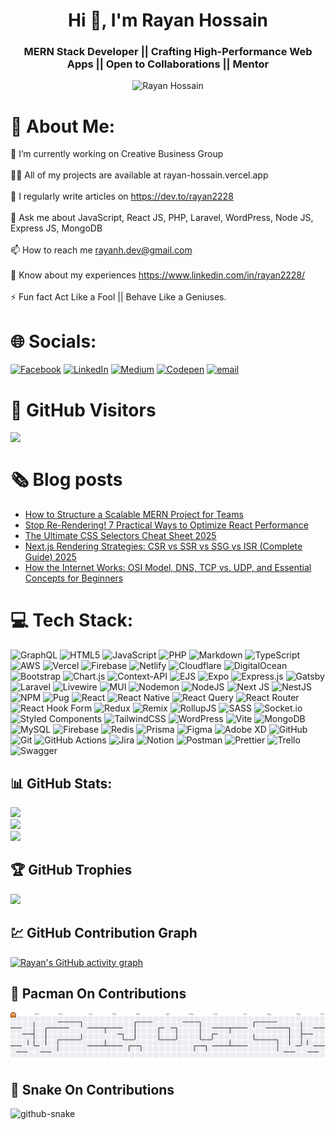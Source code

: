 <h1 align="center">Hi 👋, I'm Rayan Hossain</h1>
<h3 align="center">MERN Stack Developer || Crafting High-Performance Web Apps || Open to Collaborations || Mentor</h3>

<!--<p align="center"> <a href="https://app.daily.dev/rayan2228"><img src="https://api.daily.dev/devcards/0734f5ee57454220b3910c192d2b72f5.png?r=w7f" width="400" alt="Rayan Hossain's Dev Card"/></a> </p>-->
<div align="center"><img src="https://media2.giphy.com/media/v1.Y2lkPTc5MGI3NjExMXJ3bXBxYzN2dnIxeWRzNzNscHgyMm9jbmRqZDhiMThuYnhpc3d6aSZlcD12MV9pbnRlcm5hbF9naWZfYnlfaWQmY3Q9Zw/WtTnAfZn6aVJfBzlN3/giphy.gif" alt="Rayan Hossain" "/></div>

# 💫 About Me:
🔭 I’m currently working on Creative Business Group<br><br>👨‍💻 All of my projects are available at rayan-hossain.vercel.app<br><br>📝 I regularly write articles on https://dev.to/rayan2228<br><br>💬 Ask me about JavaScript, React JS, PHP, Laravel, WordPress, Node JS, Express JS, MongoDB<br><br>📫 How to reach me rayanh.dev@gmail.com<br><br>📄 Know about my experiences https://www.linkedin.com/in/rayan2228/<br><br>⚡ Fun fact Act Like a Fool || Behave Like a Geniuses.

# 🌐 Socials:
[![Facebook](https://img.shields.io/badge/Facebook-%231877F2.svg?logo=Facebook&logoColor=white)](https://facebook.com/rhrayan22228) [![LinkedIn](https://img.shields.io/badge/LinkedIn-%230077B5.svg?logo=linkedin&logoColor=white)](https://linkedin.com/in/rayan22228) [![Medium](https://img.shields.io/badge/Medium-12100E?logo=medium&logoColor=white)](https://medium.com/@@rayanh.dev) [![Codepen](https://img.shields.io/badge/Codepen-000000?logo=codepen&logoColor=white)](https://codepen.io/rayan2228) [![email](https://img.shields.io/badge/Email-D14836?logo=gmail&logoColor=white)](mailto:rayanh.dev@gmail.com) 

# 👀 GitHub Visitors
<img align="left" src="https://visitor-badge.laobi.icu/badge?page_id=rayan2228.rayan2228&"  />
<br/>

# 🗞️ Blog posts
<!-- BLOG-POST-LIST:START -->
- [How to Structure a Scalable MERN Project for Teams](https://dev.to/rayan2228/how-to-structure-a-scalable-mern-project-for-teams-533g)
- [Stop Re-Rendering! 7 Practical Ways to Optimize React Performance](https://dev.to/rayan2228/stop-re-rendering-7-practical-ways-to-optimize-react-performance-1b5f)
- [The Ultimate CSS Selectors Cheat Sheet 2025](https://dev.to/rayan2228/the-ultimate-css-selectors-cheat-sheet-2025-45ep)
- [Next.js Rendering Strategies: CSR vs SSR vs SSG vs ISR &lpar;Complete Guide&rpar; 2025](https://dev.to/rayan2228/nextjs-rendering-strategies-csr-vs-ssr-vs-ssg-vs-isr-complete-guide-26j4)
- [How the Internet Works: OSI Model, DNS, TCP vs. UDP, and Essential Concepts for Beginners](https://dev.to/rayan2228/how-the-internet-works-osi-model-dns-tcp-vs-udp-and-essential-concepts-for-beginners-389l)
<!-- BLOG-POST-LIST:END -->

# 💻 Tech Stack:
![GraphQL](https://img.shields.io/badge/-GraphQL-E10098?style=for-the-badge&logo=graphql&logoColor=white) ![HTML5](https://img.shields.io/badge/html5-%23E34F26.svg?style=for-the-badge&logo=html5&logoColor=white) ![JavaScript](https://img.shields.io/badge/javascript-%23323330.svg?style=for-the-badge&logo=javascript&logoColor=%23F7DF1E) ![PHP](https://img.shields.io/badge/php-%23777BB4.svg?style=for-the-badge&logo=php&logoColor=white) ![Markdown](https://img.shields.io/badge/markdown-%23000000.svg?style=for-the-badge&logo=markdown&logoColor=white) ![TypeScript](https://img.shields.io/badge/typescript-%23007ACC.svg?style=for-the-badge&logo=typescript&logoColor=white) ![AWS](https://img.shields.io/badge/AWS-%23FF9900.svg?style=for-the-badge&logo=amazon-aws&logoColor=white) ![Vercel](https://img.shields.io/badge/vercel-%23000000.svg?style=for-the-badge&logo=vercel&logoColor=white) ![Firebase](https://img.shields.io/badge/firebase-%23039BE5.svg?style=for-the-badge&logo=firebase) ![Netlify](https://img.shields.io/badge/netlify-%23000000.svg?style=for-the-badge&logo=netlify&logoColor=#00C7B7) ![Cloudflare](https://img.shields.io/badge/Cloudflare-F38020?style=for-the-badge&logo=Cloudflare&logoColor=white) ![DigitalOcean](https://img.shields.io/badge/DigitalOcean-%230167ff.svg?style=for-the-badge&logo=digitalOcean&logoColor=white) ![Bootstrap](https://img.shields.io/badge/bootstrap-%238511FA.svg?style=for-the-badge&logo=bootstrap&logoColor=white) ![Chart.js](https://img.shields.io/badge/chart.js-F5788D.svg?style=for-the-badge&logo=chart.js&logoColor=white) ![Context-API](https://img.shields.io/badge/Context--Api-000000?style=for-the-badge&logo=react) ![EJS](https://img.shields.io/badge/ejs-%23B4CA65.svg?style=for-the-badge&logo=ejs&logoColor=black) ![Expo](https://img.shields.io/badge/expo-1C1E24?style=for-the-badge&logo=expo&logoColor=#D04A37) ![Express.js](https://img.shields.io/badge/express.js-%23404d59.svg?style=for-the-badge&logo=express&logoColor=%2361DAFB) ![Gatsby](https://img.shields.io/badge/Gatsby-%23663399.svg?style=for-the-badge&logo=gatsby&logoColor=white) ![Laravel](https://img.shields.io/badge/laravel-%23FF2D20.svg?style=for-the-badge&logo=laravel&logoColor=white) ![Livewire](https://img.shields.io/badge/livewire-%234e56a6.svg?style=for-the-badge&logo=livewire&logoColor=white) ![MUI](https://img.shields.io/badge/MUI-%230081CB.svg?style=for-the-badge&logo=mui&logoColor=white) ![Nodemon](https://img.shields.io/badge/NODEMON-%23323330.svg?style=for-the-badge&logo=nodemon&logoColor=%BBDEAD) ![NodeJS](https://img.shields.io/badge/node.js-6DA55F?style=for-the-badge&logo=node.js&logoColor=white) ![Next JS](https://img.shields.io/badge/Next-black?style=for-the-badge&logo=next.js&logoColor=white) ![NestJS](https://img.shields.io/badge/nestjs-%23E0234E.svg?style=for-the-badge&logo=nestjs&logoColor=white) ![NPM](https://img.shields.io/badge/NPM-%23CB3837.svg?style=for-the-badge&logo=npm&logoColor=white) ![Pug](https://img.shields.io/badge/Pug-FFF?style=for-the-badge&logo=pug&logoColor=A86454) ![React](https://img.shields.io/badge/react-%2320232a.svg?style=for-the-badge&logo=react&logoColor=%2361DAFB) ![React Native](https://img.shields.io/badge/react_native-%2320232a.svg?style=for-the-badge&logo=react&logoColor=%2361DAFB) ![React Query](https://img.shields.io/badge/-React%20Query-FF4154?style=for-the-badge&logo=react%20query&logoColor=white) ![React Router](https://img.shields.io/badge/React_Router-CA4245?style=for-the-badge&logo=react-router&logoColor=white) ![React Hook Form](https://img.shields.io/badge/React%20Hook%20Form-%23EC5990.svg?style=for-the-badge&logo=reacthookform&logoColor=white) ![Redux](https://img.shields.io/badge/redux-%23593d88.svg?style=for-the-badge&logo=redux&logoColor=white) ![Remix](https://img.shields.io/badge/remix-%23000.svg?style=for-the-badge&logo=remix&logoColor=white) ![RollupJS](https://img.shields.io/badge/RollupJS-ef3335?style=for-the-badge&logo=rollup.js&logoColor=white) ![SASS](https://img.shields.io/badge/SASS-hotpink.svg?style=for-the-badge&logo=SASS&logoColor=white) ![Socket.io](https://img.shields.io/badge/Socket.io-black?style=for-the-badge&logo=socket.io&badgeColor=010101) ![Styled Components](https://img.shields.io/badge/styled--components-DB7093?style=for-the-badge&logo=styled-components&logoColor=white) ![TailwindCSS](https://img.shields.io/badge/tailwindcss-%2338B2AC.svg?style=for-the-badge&logo=tailwind-css&logoColor=white) ![WordPress](https://img.shields.io/badge/WordPress-%23117AC9.svg?style=for-the-badge&logo=WordPress&logoColor=white) ![Vite](https://img.shields.io/badge/vite-%23646CFF.svg?style=for-the-badge&logo=vite&logoColor=white) ![MongoDB](https://img.shields.io/badge/MongoDB-%234ea94b.svg?style=for-the-badge&logo=mongodb&logoColor=white) ![MySQL](https://img.shields.io/badge/mysql-4479A1.svg?style=for-the-badge&logo=mysql&logoColor=white) ![Firebase](https://img.shields.io/badge/firebase-a08021?style=for-the-badge&logo=firebase&logoColor=ffcd34) ![Redis](https://img.shields.io/badge/redis-%23DD0031.svg?style=for-the-badge&logo=redis&logoColor=white) ![Prisma](https://img.shields.io/badge/Prisma-3982CE?style=for-the-badge&logo=Prisma&logoColor=white) ![Figma](https://img.shields.io/badge/figma-%23F24E1E.svg?style=for-the-badge&logo=figma&logoColor=white) ![Adobe XD](https://img.shields.io/badge/Adobe%20XD-470137?style=for-the-badge&logo=Adobe%20XD&logoColor=#FF61F6) ![GitHub](https://img.shields.io/badge/github-%23121011.svg?style=for-the-badge&logo=github&logoColor=white) ![Git](https://img.shields.io/badge/git-%23F05033.svg?style=for-the-badge&logo=git&logoColor=white) ![GitHub Actions](https://img.shields.io/badge/github%20actions-%232671E5.svg?style=for-the-badge&logo=githubactions&logoColor=white) ![Jira](https://img.shields.io/badge/jira-%230A0FFF.svg?style=for-the-badge&logo=jira&logoColor=white) ![Notion](https://img.shields.io/badge/Notion-%23000000.svg?style=for-the-badge&logo=notion&logoColor=white) ![Postman](https://img.shields.io/badge/Postman-FF6C37?style=for-the-badge&logo=postman&logoColor=white) ![Prettier](https://img.shields.io/badge/prettier-%23F7B93E.svg?style=for-the-badge&logo=prettier&logoColor=black) ![Trello](https://img.shields.io/badge/Trello-%23026AA7.svg?style=for-the-badge&logo=Trello&logoColor=white) ![Swagger](https://img.shields.io/badge/-Swagger-%23Clojure?style=for-the-badge&logo=swagger&logoColor=white)

## 📊 GitHub Stats:
![](https://github-readme-stats.vercel.app/api?username=rayan2228&theme=merko&hide_border=false&include_all_commits=true&count_private=true)<br/>
![](https://nirzak-streak-stats.vercel.app/?user=rayan2228&theme=merko&hide_border=false)<br/>
![](https://github-readme-stats.vercel.app/api/top-langs/?username=rayan2228&theme=merko&hide_border=false&include_all_commits=true&count_private=true&layout=compact)

## 🏆 GitHub Trophies
![](https://github-profile-trophy.vercel.app/?username=rayan2228&theme=merko&no-frame=false&no-bg=true&margin-w=4)

## 💹 GitHub Contribution Graph
[![Rayan's GitHub activity graph](https://github-readme-activity-graph.vercel.app/graph?username=rayan2228&theme=merko)](https://github.com/ashutosh00710/github-readme-activity-graph)

## 👾 Pacman On Contributions
<picture>
  <source media="(prefers-color-scheme: dark)" srcset="https://raw.githubusercontent.com/rayan2228/rayan2228/output/pacman-contribution-graph-dark.svg">
  <source media="(prefers-color-scheme: light)" srcset="https://raw.githubusercontent.com/rayan2228/rayan2228/output/pacman-contribution-graph.svg">
  <img alt="pacman contribution graph" src="https://raw.githubusercontent.com/rayan2228/rayan2228/output/pacman-contribution-graph.svg">
</picture>

## 🐍 Snake On Contributions
<picture>
  <source media="(prefers-color-scheme: dark)" srcset="https://raw.githubusercontent.com/tobiasmeyhoefer/tobiasmeyhoefer/output/github-snake-dark.svg" />
  <source media="(prefers-color-scheme: light)" srcset="https://raw.githubusercontent.com/tobiasmeyhoefer/tobiasmeyhoefer/output/github-snake.svg" />
  <img alt="github-snake" src="https://raw.githubusercontent.com/tobiasmeyhoefer/tobiasmeyhoefer/output/github-snake.svg" />
</picture>

